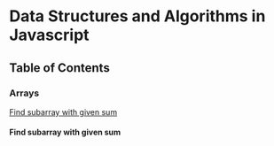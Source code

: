 # Data Structures and Algorithms in Javascript

## Table of Contents

### Arrays

[Find subarray with given sum](#find-subarray-with-given-sum)

#### <a name="find-subarray-with-given-sum"></a> Find subarray with given sum

